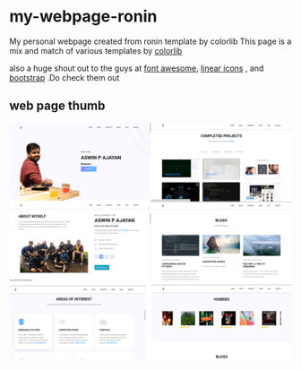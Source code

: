 # my-webpage-ronin
My personal webpage created from ronin template by colorlib
This page is a mix and match of various templates by [colorlib](https://colorlib.com/wp/personal-website-templates/?v=c86ee0d9d7ed)

also a huge shout out to the guys at [font awesome](https://fontawesome.com/), [linear icons](https://linearicons.com/free) 
, and [bootstrap](https://getbootstrap.com/docs/4.0/getting-started/introduction/) .Do check them out


## web page thumb
![Page](page.png)
